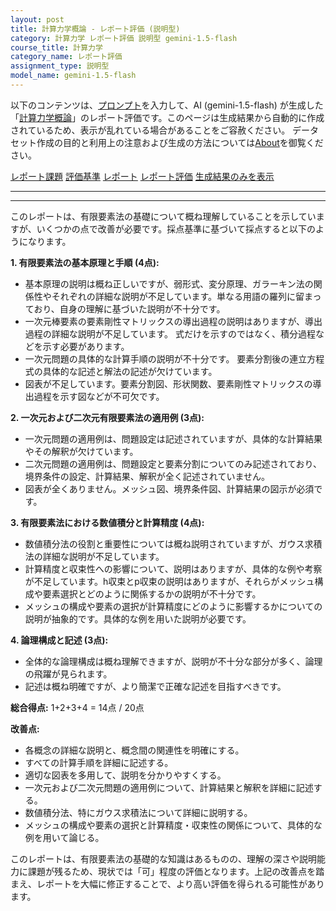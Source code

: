 ```yaml
---
layout: post
title: 計算力学概論 - レポート評価 (説明型)
category: 計算力学 レポート評価 説明型 gemini-1.5-flash
course_title: 計算力学
category_name: レポート評価
assignment_type: 説明型
model_name: gemini-1.5-flash
---
```


以下のコンテンツは、[プロンプト](https://github.com/takedatoshiyuki/synthetic_assignments/tree/main/generated/計算力学/gemini-1.5-flash/prompt_レポート評価-説明型.md)を入力して、AI (gemini-1.5-flash) が生成した「[計算力学概論](/contents/計算力学/)」のレポート評価です。このページは生成結果から自動的に作成されているため、表示が乱れている場合があることをご容赦ください。
データセット作成の目的と利用上の注意および生成の方法については[About](/About)を御覧ください。

[レポート課題](../レポート課題-説明型)
[評価基準](../評価基準-説明型)
[レポート](../レポート-説明型)
[レポート評価](../レポート評価-説明型)
[生成結果のみを表示](https://github.com/takedatoshiyuki/synthetic_assignments/tree/main/generated/計算力学/gemini-1.5-flash/レポート評価-説明型.md)
  

***
***
  
このレポートは、有限要素法の基礎について概ね理解していることを示していますが、いくつかの点で改善が必要です。採点基準に基づいて採点すると以下のようになります。


**1. 有限要素法の基本原理と手順 (4点):**

* 基本原理の説明は概ね正しいですが、弱形式、変分原理、ガラーキン法の関係性やそれぞれの詳細な説明が不足しています。単なる用語の羅列に留まっており、自身の理解に基づいた説明が不十分です。
* 一次元棒要素の要素剛性マトリックスの導出過程の説明はありますが、導出過程の詳細な説明が不足しています。  式だけを示すのではなく、積分過程などを示す必要があります。
* 一次元問題の具体的な計算手順の説明が不十分です。  要素分割後の連立方程式の具体的な記述と解法の記述が欠けています。
* 図表が不足しています。要素分割図、形状関数、要素剛性マトリックスの導出過程を示す図などが不可欠です。


**2. 一次元および二次元有限要素法の適用例 (3点):**

* 一次元問題の適用例は、問題設定は記述されていますが、具体的な計算結果やその解釈が欠けています。
* 二次元問題の適用例は、問題設定と要素分割についてのみ記述されており、境界条件の設定、計算結果、解釈が全く記述されていません。
* 図表が全くありません。メッシュ図、境界条件図、計算結果の図示が必須です。


**3. 有限要素法における数値積分と計算精度 (4点):**

* 数値積分法の役割と重要性については概ね説明されていますが、ガウス求積法の詳細な説明が不足しています。
* 計算精度と収束性への影響について、説明はありますが、具体的な例や考察が不足しています。h収束とp収束の説明はありますが、それらがメッシュ構成や要素選択とどのように関係するかの説明が不十分です。
* メッシュの構成や要素の選択が計算精度にどのように影響するかについての説明が抽象的です。具体的な例を用いた説明が必要です。


**4. 論理構成と記述 (3点):**

* 全体的な論理構成は概ね理解できますが、説明が不十分な部分が多く、論理の飛躍が見られます。
* 記述は概ね明確ですが、より簡潔で正確な記述を目指すべきです。


**総合得点:** 1+2+3+4 = 14点 / 20点


**改善点:**

* 各概念の詳細な説明と、概念間の関連性を明確にする。
* すべての計算手順を詳細に記述する。
* 適切な図表を多用して、説明を分かりやすくする。
* 一次元および二次元問題の適用例について、計算結果と解釈を詳細に記述する。
* 数値積分法、特にガウス求積法について詳細に説明する。
* メッシュの構成や要素の選択と計算精度・収束性の関係について、具体的な例を用いて論じる。


このレポートは、有限要素法の基礎的な知識はあるものの、理解の深さや説明能力に課題が残るため、現状では「可」程度の評価となります。上記の改善点を踏まえ、レポートを大幅に修正することで、より高い評価を得られる可能性があります。
